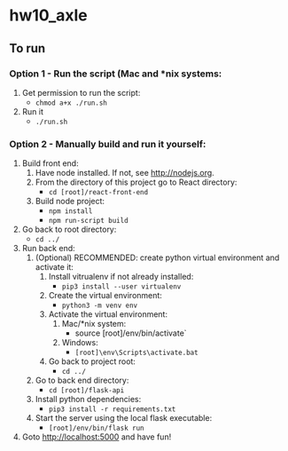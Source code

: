 # hw10_axle

## To run

### Option 1 - Run the script (Mac and *nix systems:
   1. Get permission to run the script:
      * `chmod a+x ./run.sh`
   2. Run it
      * `./run.sh`

### Option 2 - Manually build and run it yourself:
1. Build front end:
   1. Have node installed. If not, see <http://nodejs.org>.
   2. From the directory of this project go to React directory:
      * `cd [root]/react-front-end`
   3. Build node project:
      * `npm install`
      * `npm run-script build`
1. Go back to root directory:
   * `cd ../`
1. Run back end:
   1. (Optional) RECOMMENDED: create python virtual environment and activate it:
      1. Install vitrualenv if not already installed:
         * `pip3 install --user virtualenv`
      1. Create the virtual environment:
         * `python3 -m venv env`
      1. Activate the virtual environment:
         1. Mac/*nix system: 
            * source [root]/env/bin/activate`
         1. Windows:
            * `[root]\env\Scripts\activate.bat`
      1. Go back to project root:
         * `cd ../`
   1. Go to back end directory:
      * `cd [root]/flask-api`
   1. Install python dependencies:
      * `pip3 install -r requirements.txt`
   1. Start the server using the local flask executable:
      * `[root]/env/bin/flask run`
1. Goto <http://localhost:5000> and have fun!
